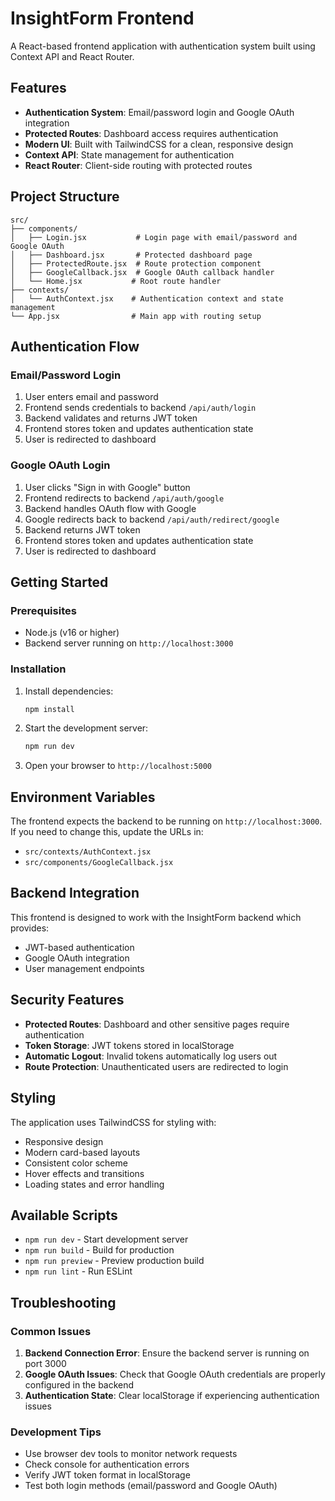 # InsightForm Frontend

A React-based frontend application with authentication system built using Context API and React Router.

## Features

- **Authentication System**: Email/password login and Google OAuth integration
- **Protected Routes**: Dashboard access requires authentication
- **Modern UI**: Built with TailwindCSS for a clean, responsive design
- **Context API**: State management for authentication
- **React Router**: Client-side routing with protected routes

## Project Structure

```
src/
├── components/
│   ├── Login.jsx           # Login page with email/password and Google OAuth
│   ├── Dashboard.jsx       # Protected dashboard page
│   ├── ProtectedRoute.jsx  # Route protection component
│   ├── GoogleCallback.jsx  # Google OAuth callback handler
│   └── Home.jsx           # Root route handler
├── contexts/
│   └── AuthContext.jsx    # Authentication context and state management
└── App.jsx                # Main app with routing setup
```

## Authentication Flow

### Email/Password Login
1. User enters email and password
2. Frontend sends credentials to backend `/api/auth/login`
3. Backend validates and returns JWT token
4. Frontend stores token and updates authentication state
5. User is redirected to dashboard

### Google OAuth Login
1. User clicks "Sign in with Google" button
2. Frontend redirects to backend `/api/auth/google`
3. Backend handles OAuth flow with Google
4. Google redirects back to backend `/api/auth/redirect/google`
5. Backend returns JWT token
6. Frontend stores token and updates authentication state
7. User is redirected to dashboard

## Getting Started

### Prerequisites
- Node.js (v16 or higher)
- Backend server running on `http://localhost:3000`

### Installation
1. Install dependencies:
   ```bash
   npm install
   ```

2. Start the development server:
   ```bash
   npm run dev
   ```

3. Open your browser to `http://localhost:5000`

## Environment Variables

The frontend expects the backend to be running on `http://localhost:3000`. If you need to change this, update the URLs in:
- `src/contexts/AuthContext.jsx`
- `src/components/GoogleCallback.jsx`

## Backend Integration

This frontend is designed to work with the InsightForm backend which provides:
- JWT-based authentication
- Google OAuth integration
- User management endpoints

## Security Features

- **Protected Routes**: Dashboard and other sensitive pages require authentication
- **Token Storage**: JWT tokens stored in localStorage
- **Automatic Logout**: Invalid tokens automatically log users out
- **Route Protection**: Unauthenticated users are redirected to login

## Styling

The application uses TailwindCSS for styling with:
- Responsive design
- Modern card-based layouts
- Consistent color scheme
- Hover effects and transitions
- Loading states and error handling

## Available Scripts

- `npm run dev` - Start development server
- `npm run build` - Build for production
- `npm run preview` - Preview production build
- `npm run lint` - Run ESLint

## Troubleshooting

### Common Issues

1. **Backend Connection Error**: Ensure the backend server is running on port 3000
2. **Google OAuth Issues**: Check that Google OAuth credentials are properly configured in the backend
3. **Authentication State**: Clear localStorage if experiencing authentication issues

### Development Tips

- Use browser dev tools to monitor network requests
- Check console for authentication errors
- Verify JWT token format in localStorage
- Test both login methods (email/password and Google OAuth)
